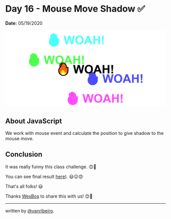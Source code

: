 # Day 16 - Mouse Move Shadow ✅

**Date:** 05/19/2020

![Mouse Move Shadow](./../../images/challenges/16-mouse-move-shadow.png)


## About JavaScript

We work with mouse event and calculate the position to give shadow to the mouse move.

## Conclusion

It was really funny this class challenge. 😊💖

You can see final result [here](https://vanribeiro-30daysofjavascript.netlify.app/challenge-files/16%20-%20mouse%20move%20shadow)). 😃😉😍

That's all folks! 😃

Thanks [WesBos](https://github.com/wesbos) to share this with us! 😊💖

---

written by [@vanribeiro](https://github.com/vanribeiro).